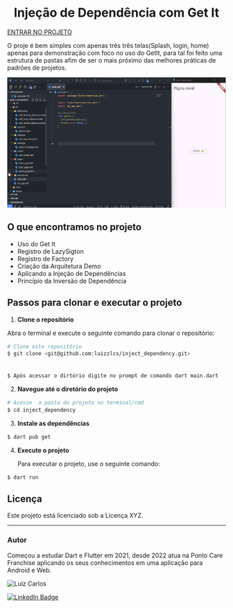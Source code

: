 <h1 align="center">Injeção de Dependência com Get It</h1>

<a href="(https://github.com/luizzlcs/inject_dependency)">ENTRAR NO  PROJETO</a>
<p align="align-left">O proje é bem simples com apenas três três telas(Splash, login, home) apenas para demonstração com foco no uso do GetIt, para tal foi feito uma estrutura de pastas afim de ser o mais próximo das melhores práticas de padrões de projetos.</p>

<p align="center">
<img width="550" height="300" src="assets/images/GetIt.gif"/>


</p>

## O que encontramos no projeto

* Uso do Get It
* Registro de LazySigton
* Registro de Factory
* Criação da Arquitetura Demo
* Aplicando a Injeção de Dependências
* Princípio da Inversão de Dependência

## Passos para clonar e executar o projeto

1. **Clone o repositório**

 Abra o terminal e execute o seguinte comando para clonar o repositório:

 ```bash
# Clone este repositório
$ git clone <git@github.com:luizzlcs/inject_dependency.git>


$ Após acessar o dirtório digite no prompt de comando dart main.dart
````
2. **Navegue até o diretório do projeto**

```bash
# Acesse  a pasta do projeto no terminal/cmd
$ cd inject_dependency
````
3. **Instale as dependências**

```bash
$ dart pub get
````
4. **Execute o projeto**

    Para executar o projeto, use o seguinte comando:

```bash
$ dart run
````
## Licença

Este projeto está licenciado sob a Licença XYZ.


---
### Autor
Começou a estudar Dart e Flutter em 2021, desde 2022 atua na Ponto Care Franchise aplicando os seus conhecimentos em uma aplicação para Android e Web.

<img alt="Luiz Carlos" title="Luiz Carlos" src="https://avatars.githubusercontent.com/u/29442285?s=96&v=4" height="100" width="100" />

[![LinkedIn Badge](https://img.shields.io/badge/-LUIZ_CARLOS-blue?style=flat-square&logo=Linkedin&logoColor=white&link=https://www.linkedin.com/in/luizzlcs/)](https://www.linkedin.com/in/luizzlcs/)
